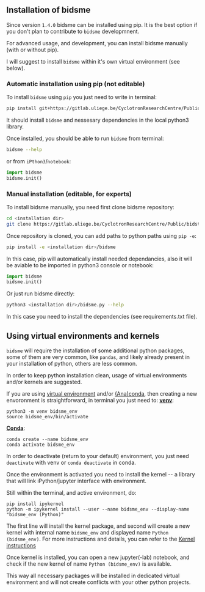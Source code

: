 ## Installation of bidsme

Since version `1.4.0` bidsme can be installed using pip.
It is the best option if you don't plan to contribute to `bidsme`
developmnent.

For advanced usage, and development, you can install bidsme
manually (with or without pip).

I will suggest to install `bidsme` within it's own virtual
environment (see below).

### Automatic installation using pip (not editable)

To install `bidsme` using `pip` you just need to write in terminal:
```bash
pip install git+https://gitlab.uliege.be/CyclotronResearchCentre/Public/bidstools/bidsme/bidsme.git
```

It should install `bidsme` and nessesary dependencies in the local
python3 library.

Once installed, you should be able to run `bidsme` from terminal:
```bash
bidsme --help
```

or from `iPthon3`/`notebook`:
```python
import bidsme
bidsme.init()
```

### Manual installation (editable, for experts)

To install bidsme manually, you need first clone bidsme repository:
```bash
cd <installation dir>
git clone https://gitlab.uliege.be/CyclotronResearchCentre/Public/bidstools/bidsme/bidsme.git
```

Once repository is cloned, you can add paths to python paths using `pip -e`:
```bash
pip install -e <installation dir>/bidsme
```
In this case, pip will automatically install needed dependancies,
also it will be aviable to be imported in python3 console or notebook:
```python
import bidsme
bidsme.init()
```

Or just run bidsme directly:
```bash
python3 <installation dir>/bidsme.py --help
```
In this case you need to install the dependencies (see requirements.txt file).

## Using virtual environments and kernels

`bidsme` will require the installation of some additional python packages, some of them
are very common, like `pandas`, and likely already present in your installation of
python, others are less common.

In order to keep python installation clean, usage of virtual environments and/or kernels
are suggested.

If you are using [virtual environment](https://docs.python.org/3/library/venv.html) and/or [(Ana)conda](https://anaconda.org/), then creating a new envoronment is
straightforward, in terminal you just need to:
**[venv](https://docs.python.org/3/tutorial/venv.html)**:
``` 
python3 -m venv bidsme_env
source bidsme_env/bin/activate
```  

**[Conda](https://docs.conda.io/projects/conda/en/latest/user-guide/tasks/manage-environments.html)**:
```
conda create --name bidsme_env
conda activate bidsme_env
```

In order to deactivate (return to your default) environment, you just need
`deactivate` with venv or `conda deactivate` in conda.

Once the environment is activated you need to install the kernel --
a library that will link iPython/jupyter interface with environment.

Still within the terminal, and active environment, do:
```
pip install ipykernel
python -m ipykernel install --user --name bidsme_env --display-name "bidsme_env (Python)"
```

The first line will install the kernel package, and second will create a new kernel
with internal name `bidsme_env` and displayed name `Python (bidsme_env)`.
For more instructions and details, you can refer to the
[Kernel instructions](https://ipython.readthedocs.io/en/latest/install/kernel_install.html)

Once kernel is installed, you can open a new jupyter(-lab) notebook, and check if
the new kernel of name `Python (bidsme_env)` is available.

This way all necessary packages will be installed in dedicated virtual environment
and will not create conflicts with your other python projects.
